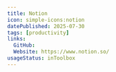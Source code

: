 ```yaml
---
title: Notion
icon: simple-icons:notion
datePublished: 2025-07-30
tags: [productivity]
links:
  GitHub:
  Website: https://www.notion.so/
usageStatus: inToolbox
---
```

